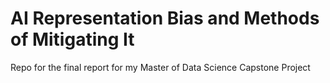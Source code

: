 # AI Representation Bias and Methods of Mitigating It
Repo for the final report for my Master of Data Science Capstone Project
